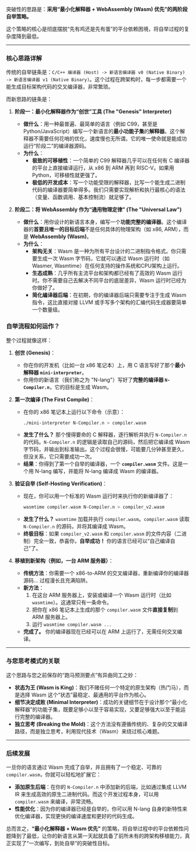 突破性的思路是：**采用“最小化解释器 + WebAssembly (Wasm) 优先”的两阶段自举策略。**

这个策略的核心是彻底摆脱“先有鸡还是先有蛋”的平台依赖困境，将自举过程的复杂度降到最低。

---

### 核心思路详解

传统的自举链条是：`C/C++ 编译器 (Host) -> 新语言编译器 v0 (Native Binary) -> 新语言编译器 v1 (Native Binary)`。这个过程在跨架构时，每一步都需要一个能生成目标架构代码的交叉编译器，非常繁琐。

而新思路的链条是：

1.  **阶段一：最小化解释器作为“创世”工具 (The "Genesis" Interpreter)**
    * **做什么**：用一种最普遍、最简单的语言（例如 C99，甚至是 Python/JavaScript）编写一个新语言的**最小功能子集**的**解释器**。这个解释器不需要任何花哨的优化，速度慢也无所谓。它的唯一使命就是能成功运行“阶段二”的编译器源码。
    * **为什么**：
        * **极致的可移植性**：一个简单的 C99 解释器几乎可以在任何有 C 编译器的平台上直接编译运行，从 x86 到 ARM 再到 RISC-V。如果用 Python，可移植性就更强了。
        * **极低的开发成本**：写一个功能受限的解释器，比写一个能生成二进制代码的编译器要简单得多。我们只需要实现解析和执行最核心的语法（变量、函数调用、基本控制流）就足够了。

2.  **阶段二：将 WebAssembly 作为“通用物理定律” (The "Universal Law")**
    * **做什么**：用你设计的新语言本身，编写一个**功能完整的编译器**。这个编译器的**首要且唯一的目标后端**不是任何具体的物理架构（如 x86, ARM），而是 **WebAssembly (Wasm)**。
    * **为什么**：
        * **架构无关**：Wasm 是一种为所有平台设计的二进制指令格式。你只需要生成一次 Wasm 字节码，它就可以通过 Wasm 运行时（如 Wasmer, Wasmtime）在任何支持的操作系统和CPU架构上运行。
        * **生态成熟**：几乎所有主流平台和架构都已经有了高效的 Wasm 运行时。你不需要自己去解决不同平台的底层差异，Wasm 运行时已经为你做好了。
        * **简化编译器后端**：在初期，你的编译器后端只需要专注于生成 Wasm 指令，这比直接对接 LLVM 或手写多个架构的汇编代码生成器要简单一个数量级。

### 自举流程如何运作？

整个过程就像这样：

1.  **创世 (Genesis)**：
    * 你在你的开发机（比如一台 x86 笔记本）上，用 C 语言写好了那个**最小解释器 `mini-interpreter`**。
    * 你用你的新语言（我们称之为 "N-lang"）写好了**完整的编译器 `N-Compiler.n`**，它的目标是生成 Wasm。

2.  **第一次编译 (The First Compile)**：
    * 在你的 x86 笔记本上运行以下命令（示意）：
        ```bash
        ./mini-interpreter N-Compiler.n > compiler.wasm
        ```
    * **发生了什么？** 那个慢得要命的 C 解释器，逐行解析并执行 `N-Compiler.n` 的代码。`N-Compiler.n` 的逻辑是读取自己的源码，然后把它编译成 Wasm 字节码，并输出到标准输出。这个过程会很慢，可能要几分钟甚至更久，但没关系，它只需要成功一次。
    * **结果**：你得到了第一个自举的编译器，一个 **`compiler.wasm`** 文件。这是一个用 N-lang 编写，并能将 N-lang 编译成 Wasm 的编译器。

3.  **验证自举 (Self-Hosting Verification)**：
    * 现在，你可以用一个标准的 Wasm 运行时来执行你的新编译器了：
        ```bash
        wasmtime compiler.wasm N-Compiler.n > compiler_v2.wasm
        ```
    * **发生了什么？** `wasmtime` 加载并执行 `compiler.wasm`。`compiler.wasm` 读取 `N-Compiler.n` 的源码，并将其编译成 Wasm。
    * **终极目标**：如果 `compiler_v2.wasm` 和 `compiler.wasm` 的文件内容（二进制）完全一致，恭喜你，**自举成功！** 你的语言已经可以“自己编译自己”了。

4.  **移植到新架构（例如，一台 ARM 服务器）**：
    * **传统方法**：你需要一个 x86-to-ARM 的交叉编译器，重新编译你的编译器源码... 过程漫长且充满陷阱。
    * **新方法**：
        1.  在这台 ARM 服务器上，安装或编译一个 Wasm 运行时（比如 `wasmtime`）。这通常只有一条命令。
        2.  把你在 x86 笔记本上生成的那个 `compiler.wasm` 文件**直接复制**到 ARM 服务器上。
        3.  运行 `wasmtime compiler.wasm ...`
    * **完成了。** 你的编译器现在已经可以在 ARM 上运行了，无需任何交叉编译。

---

### 与您思考模式的关联

这个思路与您之前保存的“跑马预测要点”有异曲同工之妙：

* **状态为王 (Wasm is King)**：我们不赌任何一个特定的原生架构（热门马），而是选择 Wasm 这个“状态”最稳定、最通用的平台作为核心。
* **细节决定成败 (Minimal Interpreter)**：成功的关键细节在于设计那个“最小化解释器”的功能子集，既要足够小以至于容易实现，又要足够强大以至于能运行完整的编译器。
* **独立思考 (Breaking the Mold)**：这个方法没有遵循传统的、复杂的交叉编译路径，而是独立思考，利用现代技术（Wasm）来绕过核心难题。

---

### 后续发展

一旦你的语言通过 Wasm 完成了自举，并且拥有了一个稳定、可靠的 `compiler.wasm`，你就可以轻松地扩展它：

* **添加原生后端**：在你的 `N-Compiler.n` 中添加新的后端，比如通过集成 LLVM IR 来生成高效的原生二进制代码。而这个开发过程本身，可以用 `compiler.wasm` 来编译，非常流畅。
* **性能优化**：因为你的编译器已经是自举的，你可以用 N-lang 自身的新特性来优化编译器，实现更快的编译速度和更好的代码生成。

总而言之，**“最小化解释器 + Wasm 优先”** 的策略，将自举过程中的平台依赖性问题降到了最低，让你的新语言从第一天起就具备了前所未有的跨架构移植能力，真正实现了“一次编写，到处自举”的突破性目标。